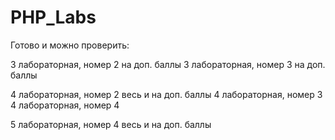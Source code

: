 # PHP_Labs
Готово и можно проверить:

3 лабораторная, номер 2 на доп. баллы
3 лабораторная, номер 3 на доп. баллы

4 лабораторная, номер 2 весь и на доп. баллы
4 лабораторная, номер 3
4 лабораторная, номер 4

5 лабораторная, номер 4 весь и на доп. баллы
